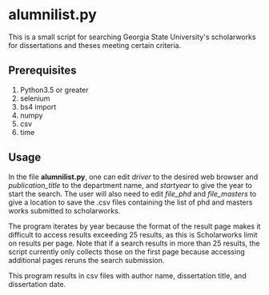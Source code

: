 # alumnilist.py

This is a small script for searching Georgia State University's scholarworks for dissertations and theses meeting certain criteria.
## Prerequisites
1. Python3.5 or greater
2. selenium
3. bs4 import
4. numpy
5. csv
6. time

## Usage
In the file **alumnilist.py**, one can edit *driver* to the desired web browser and *publication_title* to the department name, and *startyear* to give the year to start the search. The user will also need to edit *file_phd* and *file_masters* to give a location to save the .csv files containing the list of phd and masters works submitted to scholarworks.

The program iterates by year because the format of the result page makes it difficult to access results exceeding 25 results, as this is Scholarworks limit on results per page. Note that if a search results in more than 25 results, the script currently only collects those on the first page because accessing additional pages reruns the search submission.

This program results in csv files with author name, dissertation title, and dissertation date.
